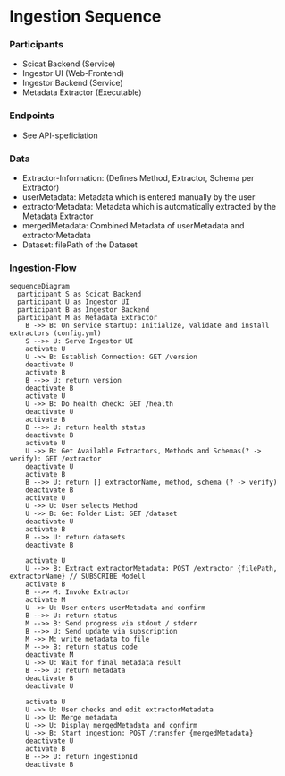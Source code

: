 # Ingestion Sequence

### Participants
* Scicat Backend (Service)
* Ingestor UI (Web-Frontend)
* Ingestor Backend (Service)
* Metadata Extractor (Executable)

### Endpoints ###
* See API-speficiation

### Data
* Extractor-Information: (Defines Method, Extractor, Schema per Extractor)
* userMetadata: Metadata which is entered manually by the user
* extractorMetadata: Metadata which is automatically extracted by the Metadata Extractor
* mergedMetadata: Combined Metadata of userMetadata and extractorMetadata
* Dataset: filePath of the Dataset

### Ingestion-Flow

```mermaid
sequenceDiagram
  participant S as Scicat Backend
  participant U as Ingestor UI 
  participant B as Ingestor Backend 
  participant M as Metadata Extractor
    B ->> B: On service startup: Initialize, validate and install extractors (config.yml)
    S -->> U: Serve Ingestor UI
    activate U
    U ->> B: Establish Connection: GET /version
    deactivate U
    activate B
    B -->> U: return version
    deactivate B
    activate U
    U ->> B: Do health check: GET /health
    deactivate U
    activate B
    B -->> U: return health status
    deactivate B
    activate U
    U ->> B: Get Available Extractors, Methods and Schemas(? -> verify): GET /extractor
    deactivate U
    activate B
    B -->> U: return [] extractorName, method, schema (? -> verify)
    deactivate B
    activate U
    U ->> U: User selects Method
    U ->> B: Get Folder List: GET /dataset
    deactivate U
    activate B
    B -->> U: return datasets
    deactivate B

    activate U
    U -->> B: Extract extractorMetadata: POST /extractor {filePath, extractorName} // SUBSCRIBE Modell
    activate B
    B -->> M: Invoke Extractor
    activate M
    U ->> U: User enters userMetadata and confirm
    B -->> U: return status
    M -->> B: Send progress via stdout / stderr
    B -->> U: Send update via subscription
    M ->> M: write metadata to file
    M -->> B: return status code
    deactivate M
    U ->> U: Wait for final metadata result
    B -->> U: return metadata
    deactivate B
    deactivate U

    activate U
    U ->> U: User checks and edit extractorMetadata
    U ->> U: Merge metadata
    U ->> U: Display mergedMetadata and confirm
    U ->> B: Start ingestion: POST /transfer {mergedMetadata}
    deactivate U
    activate B
    B -->> U: return ingestionId
    deactivate B
    
```
